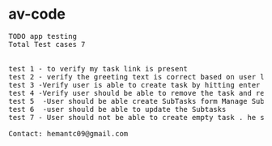 # av-code
<pre>
TODO app testing 
Total Test cases 7


test 1 - to verify my task link is present
test 2 - verify the greeting text is correct based on user logged in name
test 3 -Verify user is able to create task by hitting enter key or add task button
test 4 -Verify user should be able to remove the task and remove button is present
test 5  -User should be able create SubTasks form Manage SubTasks button
test 6  -user should be able to update the Subtasks
test 7 - User should not be able to create empty task . he should provide all the details

Contact: hemantc09@gmail.com
</pre>
